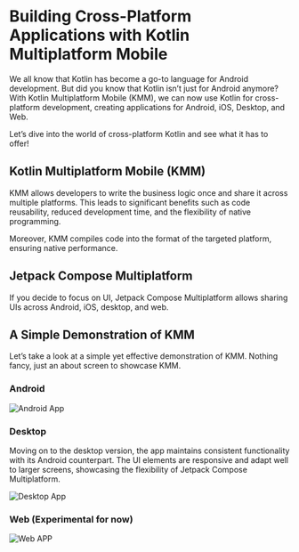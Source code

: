 # Building Cross-Platform Applications with Kotlin Multiplatform Mobile

We all know that Kotlin has become a go-to language for Android development. But did you know that Kotlin isn’t just for Android anymore? With Kotlin Multiplatform Mobile (KMM), we can now use Kotlin for cross-platform development, creating applications for Android, iOS, Desktop, and Web. 

Let’s dive into the world of cross-platform Kotlin and see what it has to offer!

## Kotlin Multiplatform Mobile (KMM)

KMM allows developers to write the business logic once and share it across multiple platforms. This leads to significant benefits such as code reusability, reduced development time, and the flexibility of native programming.

Moreover, KMM compiles code into the format of the targeted platform, ensuring native performance. 

## Jetpack Compose Multiplatform

If you decide to focus on UI, Jetpack Compose Multiplatform allows sharing UIs across Android, iOS, desktop, and web.

## A Simple Demonstration of KMM

Let’s take a look at a simple yet effective demonstration of KMM. Nothing fancy, just an about screen to showcase KMM. 

### Android

![Android App](https://github.com/Seme30/Kmm/assets/83661382/0507df61-e122-42c2-b280-e7e9f6f01642)

### Desktop

Moving on to the desktop version, the app maintains consistent functionality with its Android counterpart. The UI elements are responsive and adapt well to larger screens, showcasing the flexibility of Jetpack Compose Multiplatform.

![Desktop App](https://github.com/Seme30/Kmm/assets/83661382/97e21521-19ea-4281-a9cb-eb7a6037b0c9)


### Web (Experimental for now)

![Web APP](https://github.com/Seme30/Kmm/assets/83661382/fb689e0a-df45-40d1-81bb-b4dc4a280fc2)

